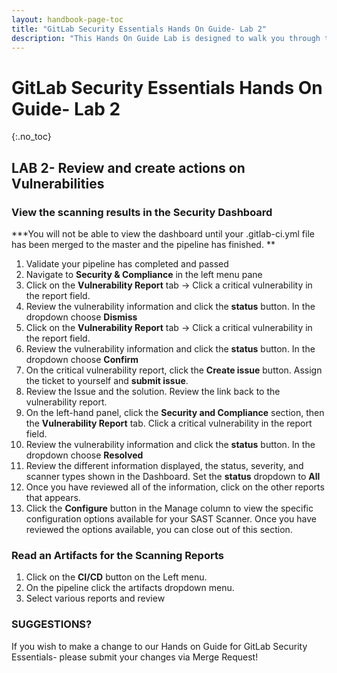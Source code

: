 ```yaml
---
layout: handbook-page-toc
title: "GitLab Security Essentials Hands On Guide- Lab 2"
description: "This Hands On Guide Lab is designed to walk you through the lab exercises used in the GitLab Security Essentials course."
---
```

# GitLab Security Essentials Hands On Guide- Lab 2
{:.no_toc}

## LAB 2- Review and create actions on Vulnerabilities

### View the scanning results in the Security Dashboard 
***You will not be able to view the dashboard until your .gitlab-ci.yml file has been merged to the master and the pipeline has finished. **
1. Validate your pipeline has completed and passed
2. Navigate to **Security & Compliance** in the left menu pane  
3. Click on the **Vulnerability Report** tab -> Click a critical vulnerability in the report field.
4. Review the vulnerability information and click the **status** button. In the dropdown choose **Dismiss**
5. Click on the **Vulnerability Report** tab -> Click a critical vulnerability in the report field.
6. Review the vulnerability information and click the **status** button. In the dropdown choose **Confirm**
7. On the critical vulnerability report, click the **Create issue** button.  Assign the ticket to yourself and **submit issue**.
8. Review the Issue and the solution. Review the link back to the vulnerability report.
9. On the left-hand panel, click the **Security and Compliance** section, then the **Vulnerability Report** tab. Click a critical vulnerability in the report field.
10. Review the vulnerability information and click the **status** button. In the dropdown choose **Resolved**
11. Review the different information displayed, the status, severity, and scanner types shown in the Dashboard. Set the **status** dropdown to **All**
12. Once you have reviewed all of the information, click on the other reports that appears.
13. Click the **Configure** button in the Manage column to view the specific configuration options available for your SAST Scanner. Once you have reviewed the options available, you can close out of this section.

### Read an Artifacts for the Scanning Reports
1. Click on the **CI/CD** button on the Left menu.  
2. On the pipeline click the artifacts dropdown menu.  
3. Select various reports and review 


### SUGGESTIONS?

If you wish to make a change to our Hands on Guide for GitLab Security Essentials- please submit your changes via Merge Request!

